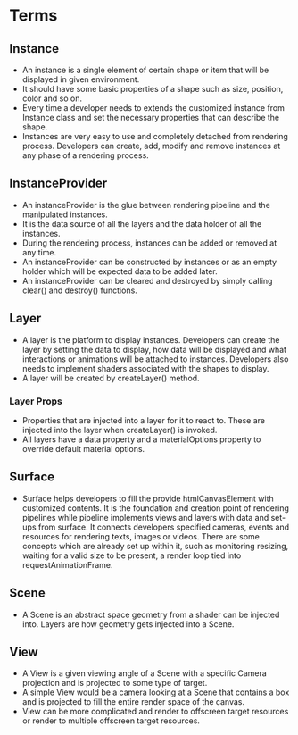 # Terms

## Instance

* An instance is a single element of certain shape or item that will be displayed in given environment.
* It should have some basic properties of a shape such as size, position, color and so on.
* Every time a developer needs to extends the customized instance from Instance class and set the necessary properties that can describe the shape.
* Instances are very easy to use and completely detached from rendering process. Developers can create, add, modify and remove instances at any phase of a rendering process.

## InstanceProvider

* An instanceProvider is the glue between rendering pipeline and the manipulated instances.
* It is the data source of all the layers and the data holder of all the instances.
* During the rendering process, instances can be added or removed at any time.
* An instanceProvider can be constructed by instances or as an empty holder which will be expected data to be added later.
* An instanceProvider can be cleared and destroyed by simply calling clear() and destroy() functions.

## Layer

* A layer is the platform to display instances. Developers can create the layer by setting the data to display, how data will be displayed and what interactions or animations will be attached to instances. Developers also needs to implement shaders associated with the shapes to display.
* A layer will be created by createLayer() method.

### Layer Props

* Properties that are injected into a layer for it to react to. These are injected into the layer when createLayer() is invoked.
* All layers have a data property and a materialOptions property to override default material options.

## Surface

* Surface helps developers to fill the provide htmlCanvasElement with customized contents. It is the foundation and creation point of rendering pipelines while pipeline implements views and layers with data and set-ups from surface. It connects developers specified cameras, events and resources for rendering texts, images or videos. There are some concepts which are already set up within it, such as monitoring resizing, waiting for a valid size to be present, a render loop tied into requestAnimationFrame.

## Scene

* A Scene is an abstract space geometry from a shader can be injected into. Layers are how geometry gets injected into a Scene.

## View

* A View is a given viewing angle of a Scene with a specific Camera projection and is projected to some type of target.
* A simple View would be a camera looking at a Scene that contains a box and is projected to fill the entire render space of the canvas.
* View can be more complicated and render to offscreen target resources or render to multiple offscreen target resources.
